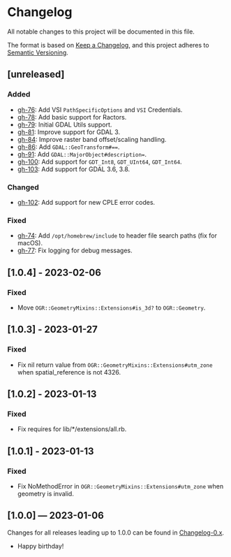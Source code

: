 # Changelog

All notable changes to this project will be documented in this file.

The format is based on [Keep a Changelog](https://keepachangelog.com/en/1.0.0/),
and this project adheres to
[Semantic Versioning](https://semver.org/spec/v2.0.0.html).

## [unreleased]

### Added

- [gh-76](https://github.com/telus-agcg/ffi-gdal/issues/76): Add VSI
  `PathSpecificOptions` and `VSI` Credentials.
- [gh-78](https://github.com/telus-agcg/ffi-gdal/issues/78): Add basic support
  for Ractors.
- [gh-79](https://github.com/telus-agcg/ffi-gdal/issues/79): Initial GDAL Utils
  support.
- [gh-81](https://github.com/telus-agcg/ffi-gdal/issues/81): Improve support for
  GDAL 3.
- [gh-84](https://github.com/telus-agcg/ffi-gdal/issues/84): Improve raster band
  offset/scaling handling.
- [gh-86](https://github.com/telus-agcg/ffi-gdal/issues/86): Add
  `GDAL::GeoTransform#==`.
- [gh-91](https://github.com/telus-agcg/ffi-gdal/issues/91): Add
  `GDAL::MajorObject#description=`.
- [gh-100](https://github.com/telus-agcg/ffi-gdal/issues/100): Add support for
  `GDT_Int8`, `GDT_UInt64`, `GDT_Int64`.
- [gh-103](https://github.com/telus-agcg/ffi-gdal/issues/103): Add support for
  GDAL 3.6, 3.8.

### Changed

- [gh-102](https://github.com/telus-agcg/ffi-gdal/issues/102): Add support for
  new CPLE error codes.

### Fixed

- [gh-74](https://github.com/telus-agcg/ffi-gdal/issues/74): Add
  `/opt/homebrew/include` to header file search paths (fix for macOS).
- [gh-77](https://github.com/telus-agcg/ffi-gdal/issues/77): Fix logging for
  debug messages.

## [1.0.4] - 2023-02-06

### Fixed

- Move `OGR::GeometryMixins::Extensions#is_3d?` to `OGR::Geometry`.

## [1.0.3] - 2023-01-27

### Fixed

- Fix nil return value from `OGR::GeometryMixins::Extensions#utm_zone` when
  spatial_reference is not 4326.

## [1.0.2] - 2023-01-13

### Fixed

- Fix requires for lib/\*/extensions/all.rb.

## [1.0.1] - 2023-01-13

### Fixed

- Fix NoMethodError in `OGR::GeometryMixins::Extensions#utm_zone` when geometry
  is invalid.

## [1.0.0] — 2023-01-06

Changes for all releases leading up to 1.0.0 can be found in
[Changelog-0.x](/Changelog-0.x.md).

- Happy birthday!
